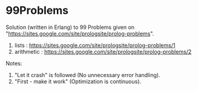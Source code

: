 99Problems
==========

Solution (written in Erlang) to 99 Problems given on "https://sites.google.com/site/prologsite/prolog-problems".

1. lists      : https://sites.google.com/site/prologsite/prolog-problems/1
2. arithmetic : https://sites.google.com/site/prologsite/prolog-problems/2

Notes:

1. "Let it crash" is followed (No unnecessary error handling).
2. "First - make it work" (Optimization is continuous).
